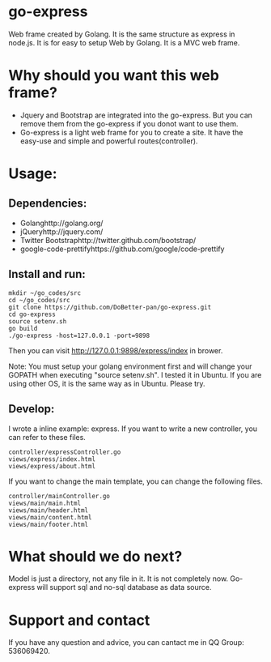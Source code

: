 # go-express

Web frame created by Golang. It is the same structure as express in node.js. It is for easy to setup Web by Golang. It is a MVC web frame.   

# Why should you want this web frame?

- Jquery and Bootstrap are integrated into the go-express. But you can remove them from the go-express if you donot want to use them.
- Go-express is a light web frame for you to create a site. It have the easy-use and simple and powerful routes(controller).

# Usage:

## Dependencies:
- Golanghttp://golang.org/
- jQueryhttp://jquery.com/
- Twitter Bootstraphttp://twitter.github.com/bootstrap/
- google-code-prettifyhttps://github.com/google/code-prettify

## Install and run:

    mkdir ~/go_codes/src
    cd ~/go_codes/src
    git clone https://github.com/DoBetter-pan/go-express.git
    cd go-express
    source setenv.sh
    go build
    ./go-express -host=127.0.0.1 -port=9898 
Then you can visit http://127.0.0.1:9898/express/index in brower.

Note:
You must setup your golang environment first and will change your GOPATH when executing "source setenv.sh".
I tested it in Ubuntu. If you are using other OS, it is the same way as in Ubuntu. Please try.

## Develop:

I wrote a inline example: express. If you want to write a new controller, you can refer to these files.

    controller/expressController.go
    views/express/index.html
    views/express/about.html 
If you want to change the main template, you can change the following files.

    controller/mainController.go
    views/main/main.html
    views/main/header.html
    views/main/content.html
    views/main/footer.html 
    
# What should we do next?

Model is just a directory, not any file in it. It is not completely now. Go-express will support sql and no-sql database as data source.

# Support and contact

If you have any question and advice, you can cantact me in QQ Group: 536069420.
